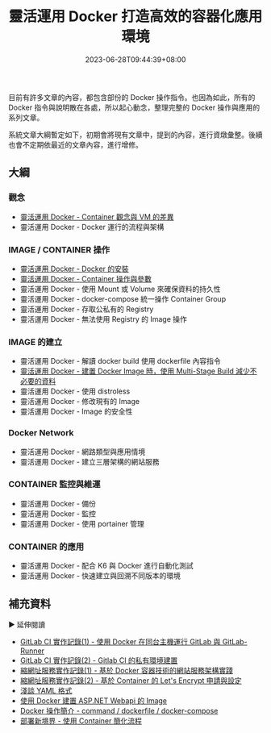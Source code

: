 ﻿---
title: 靈活運用 Docker 打造高效的容器化應用環境
description: 本系列文章將會介紹如何靈活運用 Docker 來打造高效的容器化應用環境。
date: 2023-06-28T09:44:39+08:00
lastmod: 2023-12-02T09:53:55+08:00
tags:
  - Container
  - Docker
categories:
  - Container
keywords:
  - Docker
slug: flexibly-use-docker-foreword
toc: false
series: 靈活運用 Docker 打造高效的容器化應用環境
---

目前有許多文章的內容，都包含部份的 Docker 操作指令。也因為如此，所有的 Docker 指令與說明散在各處，所以起心動念，整理完整的 Docker 操作與應用的系列文章。

系統文章大綱暫定如下，初期會將現有文章中，提到的內容，進行資燉彙整。後續也會不定期依最近的文章內容，進行增修。

## 大綱

### 觀念

- [靈活運用 Docker - Container 觀念與 VM 的差異](../container-vm-difference/index.md)
- 靈活運用 Docker - Docker 運行的流程與架構

### IMAGE / CONTAINER 操作

- [靈活運用 Docker - Docker 的安裝](../install-docker/index.md)
- [靈活運用 Docker - Container 操作與參數](../docker-base-command-and-argument/index.md)
- 靈活運用 Docker - 使用 Mount 或 Volume 來確保資料的持久性
- 靈活運用 Docker - docker-compose 統一操作 Container Group
- 靈活運用 Docker - 存取公私有的 Registry
- 靈活運用 Docker - 無法使用 Registry 的 Image 操作

### IMAGE 的建立

- 靈活運用 Docker - 解讀 docker build 使用 dockerfile 內容指令
- [靈活運用 Docker - 建置 Docker Image 時，使用 Multi-Stage Build 減少不必要的資料](../docker-build-use-multi-stage-build/index.md)
- 靈活運用 Docker - 使用 distroless
- 靈活運用 Docker - 修改現有的 Image
- 靈活運用 Docker - Image 的安全性

### Docker Network

- 靈活運用 Docker - 網路類型與應用情境
- 靈活運用 Docker - 建立三層架構的網站服務

### CONTAINER 監控與維運

- 靈活運用 Docker - 備份
- 靈活運用 Docker - 監控
- 靈活運用 Docker - 使用 portainer 管理

### CONTAINER 的應用

- 靈活運用 Docker - 配合 K6 與 Docker 進行自動化測試
- 靈活運用 Docker - 快速建立與回溯不同版本的環境

## 補充資料

▶ 延伸閱讀

- [GitLab CI 實作記錄(1) - 使用 Docker 在同台主機運行 GitLab 與 GitLab-Runner](../../../DevOps/gitlab-and-runner-on-same-host-using-docker/index.md)
- [GitLab CI 實作記錄(2) - Gitlab CI 的私有環境建置](../../../DevOps/build-gitlab-on-private-environment/index.md)
- [縮網址服務實作記錄(1) - 基於 Docker 容器技術的網站服務架構實踐](../../side-project/shorten-1-build-service-base-on-container/index.md)
- [縮網址服務實作記錄(2) - 基於 Container 的 Let's Encrypt 申請與設定](../../side-project/shorten-2-lets-encrypt-setting/index.md)
- [淺談 YAML 格式](../../build-automated-deploy/yaml/index.md)
- [使用 Docker 建置 ASP.NET Webapi 的 Image](../../../Container/aspnet-webapi-containerized/index.md)
- [Docker 操作簡介 - command / dockerfile / docker-compose](../../build-automated-deploy/docker-operate/index.md)
- [部署新境界 - 使用 Container 簡化流程](../../build-automated-deploy/container-intro/index.md)
